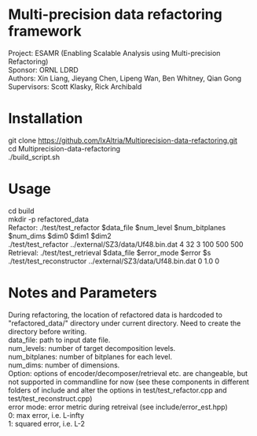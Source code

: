 # Multi-precision data refactoring framework
Project: ESAMR (Enabling Scalable Analysis using Multi-precision Refactoring)<br />
Sponsor: ORNL LDRD<br />
Authors: Xin Liang, Jieyang Chen, Lipeng Wan, Ben Whitney, Qian Gong<br />
Supervisors: Scott Klasky, Rick Archibald<br />

# Installation
git clone https://github.com/lxAltria/Multiprecision-data-refactoring.git<br />
cd Multiprecision-data-refactoring<br />
./build_script.sh<br />

# Usage
cd build<br />
mkdir -p refactored_data<br />
Refactor: ./test/test_refactor $data_file $num_level $num_bitplanes $num_dims $dim0 $dim1 $dim2<br />
./test/test_refactor ../external/SZ3/data/Uf48.bin.dat 4 32 3 100 500 500<br />
Retrieval: ./test/test_retrieval $data_file $error_mode $error $s<br />
./test/test_reconstructor ../external/SZ3/data/Uf48.bin.dat 0 1.0 0<br />

# Notes and Parameters
During refactoring, the location of refactored data is hardcoded to "refactored_data/" directory under current directory. Need to create the directory before writing.<br />
data_file: path to input date file.<br />
num_levels: number of target decomposition levels.<br />
num_bitplanes: number of bitplanes for each level.<br />
num_dims: number of dimensions.<br />
Option: options of encoder/decomposer/retrieval etc. are changeable, but not supported in commandline for now (see these components in different folders of include and alter the options in test/test_refactor.cpp and test/test_reconstruct.cpp)<br />
error mode: error metric during retreival (see include/error_est.hpp)<br />
0: max error, i.e. L-infty<br />
1: squared error, i.e. L-2<br />
